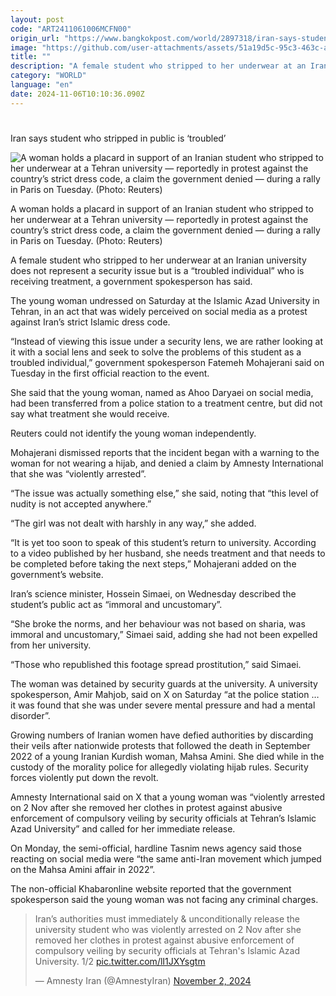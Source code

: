 ```yaml
---
layout: post
code: "ART2411061006MCFN00"
origin_url: "https://www.bangkokpost.com/world/2897318/iran-says-student-who-stripped-in-public-is-troubled-"
image: "https://github.com/user-attachments/assets/51a19d5c-95c3-463c-aa59-ff1b9fd15350"
title: ""
description: "A female student who stripped to her underwear at an Iranian university does not represent a security issue but is a “troubled individual” who is receiving treatment, a government spokesperson has said."
category: "WORLD"
language: "en"
date: 2024-11-06T10:10:36.090Z
---
```


# 

Iran says student who stripped in public is ‘troubled’

![A woman holds a placard in support of an Iranian student who stripped to her underwear at a Tehran university — reportedly in protest against the country’s strict dress code, a claim the government denied — during a rally in Paris on Tuesday. (Photo: Reuters)](https://github.com/user-attachments/assets/a0a6bc67-470a-4626-86be-e8c3fbfd7359)

A woman holds a placard in support of an Iranian student who stripped to her underwear at a Tehran university — reportedly in protest against the country’s strict dress code, a claim the government denied — during a rally in Paris on Tuesday. (Photo: Reuters)

A female student who stripped to her underwear at an Iranian university does not represent a security issue but is a “troubled individual” who is receiving treatment, a government spokesperson has said.

The young woman undressed on Saturday at the Islamic Azad University in Tehran, in an act that was widely perceived on social media as a protest against Iran’s strict Islamic dress code.

“Instead of viewing this issue under a security lens, we are rather looking at it with a social lens and seek to solve the problems of this student as a troubled individual,” government spokesperson Fatemeh Mohajerani said on Tuesday in the first official reaction to the event.

She said that the young woman, named as Ahoo Daryaei on social media, had been transferred from a police station to a treatment centre, but did not say what treatment she would receive.

Reuters could not identify the young woman independently.

Mohajerani dismissed reports that the incident began with a warning to the woman for not wearing a hijab, and denied a claim by Amnesty International that she was “violently arrested”.

“The issue was actually something else,” she said, noting that “this level of nudity is not accepted anywhere.”

“The girl was not dealt with harshly in any way,” she added.

“It is yet too soon to speak of this student’s return to university. According to a video published by her husband, she needs treatment and that needs to be completed before taking the next steps,” Mohajerani added on the government’s website.

Iran’s science minister, Hossein Simaei, on Wednesday described the student’s public act as “immoral and uncustomary”.

“She broke the norms, and her behaviour was not based on sharia, was immoral and uncustomary,” Simaei said, adding she had not been expelled from her university.

“Those who republished this footage spread prostitution,” said Simaei.

The woman was detained by security guards at the university. A university spokesperson, Amir Mahjob, said on X on Saturday “at the police station … it was found that she was under severe mental pressure and had a mental disorder”.

Growing numbers of Iranian women have defied authorities by discarding their veils after nationwide protests that followed the death in September 2022 of a young Iranian Kurdish woman, Mahsa Amini. She died while in the custody of the morality police for allegedly violating hijab rules. Security forces violently put down the revolt.

Amnesty International said on X that a young woman was “violently arrested on 2 Nov after she removed her clothes in protest against abusive enforcement of compulsory veiling by security officials at Tehran’s Islamic Azad University” and called for her immediate release.

On Monday, the semi-official, hardline Tasnim news agency said those reacting on social media were “the same anti-Iran movement which jumped on the Mahsa Amini affair in 2022”.

The non-official Khabaronline website reported that the government spokesperson said the young woman was not facing any criminal charges.

> Iran’s authorities must immediately & unconditionally release the university student who was violently arrested on 2 Nov after she removed her clothes in protest against abusive enforcement of compulsory veiling by security officials at Tehran's Islamic Azad University. 1/2 [pic.twitter.com/lI1JXYsgtm](https://t.co/lI1JXYsgtm)
> 
> — Amnesty Iran (@AmnestyIran) [November 2, 2024](https://twitter.com/AmnestyIran/status/1852759513494909228?ref_src=twsrc%5Etfw)